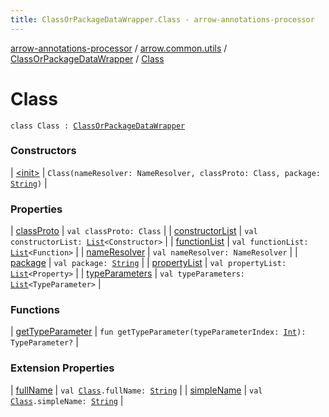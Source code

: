 ```yaml
---
title: ClassOrPackageDataWrapper.Class - arrow-annotations-processor
---
```


[arrow-annotations-processor](../../../index.html) / [arrow.common.utils](../../index.html) / [ClassOrPackageDataWrapper](../index.html) / [Class](./index.html)

# Class

`class Class : `[`ClassOrPackageDataWrapper`](../index.html)

### Constructors

| [&lt;init&gt;](-init-.html) | `Class(nameResolver: NameResolver, classProto: Class, package: `[`String`](https://kotlinlang.org/api/latest/jvm/stdlib/kotlin/-string/index.html)`)` |

### Properties

| [classProto](class-proto.html) | `val classProto: Class` |
| [constructorList](constructor-list.html) | `val constructorList: `[`List`](https://kotlinlang.org/api/latest/jvm/stdlib/kotlin.collections/-list/index.html)`<Constructor>` |
| [functionList](function-list.html) | `val functionList: `[`List`](https://kotlinlang.org/api/latest/jvm/stdlib/kotlin.collections/-list/index.html)`<Function>` |
| [nameResolver](name-resolver.html) | `val nameResolver: NameResolver` |
| [package](package.html) | `val package: `[`String`](https://kotlinlang.org/api/latest/jvm/stdlib/kotlin/-string/index.html) |
| [propertyList](property-list.html) | `val propertyList: `[`List`](https://kotlinlang.org/api/latest/jvm/stdlib/kotlin.collections/-list/index.html)`<Property>` |
| [typeParameters](type-parameters.html) | `val typeParameters: `[`List`](https://kotlinlang.org/api/latest/jvm/stdlib/kotlin.collections/-list/index.html)`<TypeParameter>` |

### Functions

| [getTypeParameter](get-type-parameter.html) | `fun getTypeParameter(typeParameterIndex: `[`Int`](https://kotlinlang.org/api/latest/jvm/stdlib/kotlin/-int/index.html)`): TypeParameter?` |

### Extension Properties

| [fullName](../../full-name.html) | `val `[`Class`](./index.html)`.fullName: `[`String`](https://kotlinlang.org/api/latest/jvm/stdlib/kotlin/-string/index.html) |
| [simpleName](../../simple-name.html) | `val `[`Class`](./index.html)`.simpleName: `[`String`](https://kotlinlang.org/api/latest/jvm/stdlib/kotlin/-string/index.html) |

